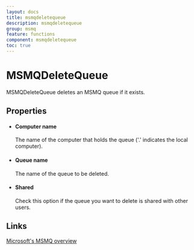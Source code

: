 ```yaml
---
layout: docs
title: msmqdeletequeue
description: msmqdeletequeue
group: msmq
feature: functions
component: msmqdeletequeue
toc: true
---
```

MSMQDeleteQueue
===============

MSMQDeleteQueue deletes an MSMQ queue if it exists.

Properties
----------

-  #### Computer name

    The name of the computer that holds the queue ('.' indicates the
    local computer).

-  #### Queue name

    The name of the queue to be deleted.

-  #### Shared

    Check this option if the queue you want to delete is shared with
    other users.

Links
-----

[Microsoft's MSMQ
overview](https://msdn.microsoft.com/en-us/library/ms703216(v=vs.85).aspx)
